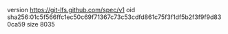 version https://git-lfs.github.com/spec/v1
oid sha256:01c5f566ffc1ec50c69f71367c73c53cdfd861c75f3f1df5b2f3f9f9d830ca59
size 8035
